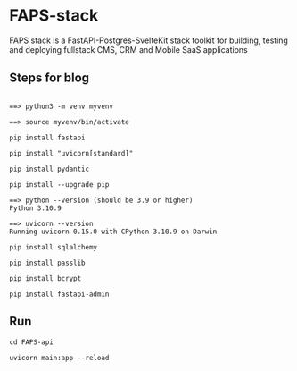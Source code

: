 # FAPS-stack

FAPS stack is a FastAPI-Postgres-SvelteKit stack toolkit for building, testing and deploying fullstack CMS, CRM and Mobile SaaS applications

## Steps for blog

```

==> python3 -m venv myvenv

==> source myvenv/bin/activate

pip install fastapi

pip install "uvicorn[standard]"

pip install pydantic

pip install --upgrade pip

==> python --version (should be 3.9 or higher)
Python 3.10.9

==> uvicorn --version
Running uvicorn 0.15.0 with CPython 3.10.9 on Darwin

pip install sqlalchemy

pip install passlib

pip install bcrypt

pip install fastapi-admin

```


## Run

```
cd FAPS-api

uvicorn main:app --reload

```
